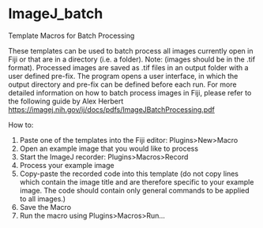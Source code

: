 # ImageJ_batch
Template Macros for Batch Processing

These templates can be used to batch process all images currently open in Fiji or that are in a directory (i.e. a folder). Note: (images should be in the .tif format).
Processed images are saved as .tif files in an output folder with a user defined pre-fix.
The program opens a user interface, in which the output directory and pre-fix can be defined before each run.
For more detailed information on how to batch process images in Fiji, please refer to the following guide by Alex Herbert https://imagej.nih.gov/ij/docs/pdfs/ImageJBatchProcessing.pdf

How to:
   1. Paste one of the templates into the Fiji editor: Plugins>New>Macro
   2. Open an example image that you would like to process
   3. Start the ImageJ recorder: Plugins>Macros>Record
   4. Process your example image
   5. Copy-paste the recorded code into this template (do not copy lines which contain the image title and are therefore specific to your example image. 
      The code should contain only general commands to be applied to all images.)
   6. Save the Macro 
   7. Run the macro using Plugins>Macros>Run... 
